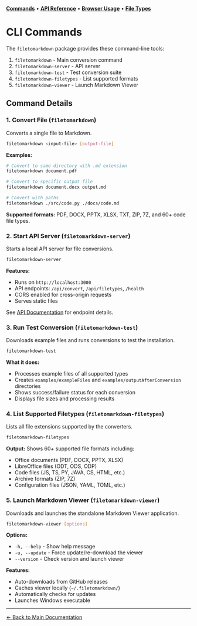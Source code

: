 **[Commands](COMMANDS.md)** • **[API Reference](API.md)** • **[Browser Usage](BROWSER.md)** • **[File Types](CONVERTERS.md)**
# CLI Commands

The `filetomarkdown` package provides these command-line tools:

1. `filetomarkdown` - Main conversion command
2. `filetomarkdown-server` - API server
3. `filetomarkdown-test` - Test conversion suite
4. `filetomarkdown-filetypes` - List supported formats
5. `filetomarkdown-viewer` - Launch Markdown Viewer

## Command Details

### 1. Convert File (`filetomarkdown`)

Converts a single file to Markdown.

```bash
filetomarkdown <input-file> [output-file]
```

**Examples:**
```bash
# Convert to same directory with .md extension
filetomarkdown document.pdf

# Convert to specific output file
filetomarkdown document.docx output.md

# Convert with paths
filetomarkdown ./src/code.py ./docs/code.md
```

**Supported formats:** PDF, DOCX, PPTX, XLSX, TXT, ZIP, 7Z, and 60+ code file types.

### 2. Start API Server (`filetomarkdown-server`)

Starts a local API server for file conversions.

```bash
filetomarkdown-server
```

**Features:**
- Runs on `http://localhost:3000`
- API endpoints: `/api/convert`, `/api/filetypes`, `/health`
- CORS enabled for cross-origin requests
- Serves static files

See [API Documentation](API.md) for endpoint details.

### 3. Run Test Conversion (`filetomarkdown-test`)

Downloads example files and runs conversions to test the installation.

```bash
filetomarkdown-test
```

**What it does:**
- Processes example files of all supported types
- Creates `examples/exampleFiles` and `examples/outputAfterConversion` directories
- Shows success/failure status for each conversion
- Displays file sizes and processing results

### 4. List Supported Filetypes (`filetomarkdown-filetypes`)

Lists all file extensions supported by the converters.

```bash
filetomarkdown-filetypes
```

**Output:** Shows 60+ supported file formats including:
- Office documents (PDF, DOCX, PPTX, XLSX)
- LibreOffice files (ODT, ODS, ODP)
- Code files (JS, TS, PY, JAVA, CS, HTML, etc.)
- Archive formats (ZIP, 7Z)
- Configuration files (JSON, YAML, TOML, etc.)

### 5. Launch Markdown Viewer (`filetomarkdown-viewer`)

Downloads and launches the standalone Markdown Viewer application.

```bash
filetomarkdown-viewer [options]
```

**Options:**
- `-h, --help` - Show help message
- `-u, --update` - Force update/re-download the viewer
- `--version` - Check version and launch viewer

**Features:**
- Auto-downloads from GitHub releases
- Caches viewer locally (`~/.filetomarkdown/`)
- Automatically checks for updates
- Launches Windows executable

---

[← Back to Main Documentation](../Readme.md) 